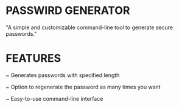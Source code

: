 # PASSWIRD GENERATOR 

"A simple and customizable command-line tool to generate secure passwords."

# FEATURES

~ Generates passwords with specified length

~ Option to regenerate the password as many times you want

~ Easy-to-use command-line interface
